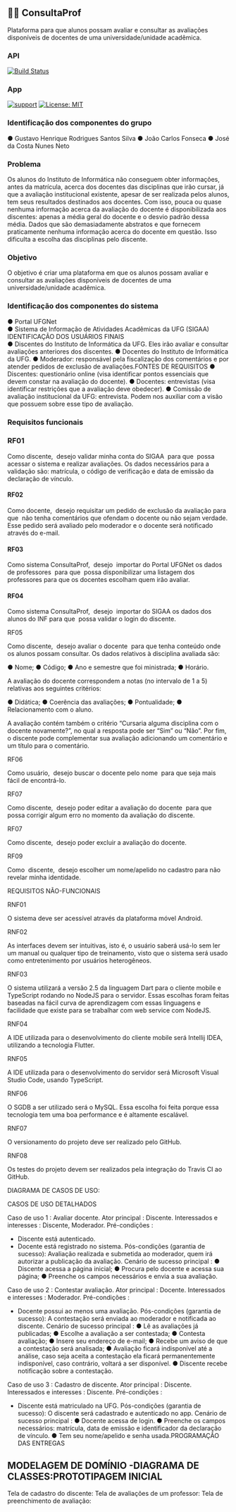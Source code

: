 ﻿## 👨‍🏫 ConsultaProf

Plataforma para que alunos possam avaliar e consultar as avaliações disponíveis de docentes de uma universidade/unidade acadêmica.


### API

[![Build Status](https://travis-ci.com/josecxsta/ConsultaProf.svg?branch=master)](https://travis-ci.com/josecxsta/ConsultaProf)

### App

[![support](https://img.shields.io/badge/platform-flutter%7Cflutter%20web%7Cdart%20vm-ff69b4.svg?style=flat-square)](https://github.com/flutterchina/dio)
[![License: MIT](https://img.shields.io/badge/license-MIT-purple.svg)](https://opensource.org/licenses/MIT)

### Identificação dos componentes do grupo

● Gustavo Henrique Rodrigues Santos Silva
● João Carlos Fonseca
● José da Costa Nunes Neto

### Problema

Os alunos do Instituto de Informática não conseguem obter informações, antes da
matrícula, acerca dos docentes das disciplinas que irão cursar, já que a avaliação
institucional existente, apesar de ser realizada pelos alunos, tem seus resultados
destinados aos docentes. Com isso, pouca ou quase nenhuma informação acerca da
avaliação do docente é disponibilizada aos discentes: apenas a média geral do docente
e o desvio padrão dessa média. Dados que são demasiadamente abstratos e que
fornecem praticamente nenhuma informação acerca do docente em questão. Isso
dificulta a escolha das disciplinas pelo discente.

### Objetivo

O objetivo é criar uma plataforma em que os alunos possam avaliar e consultar as
avaliações disponíveis de docentes de uma universidade/unidade acadêmica.

### Identificação dos componentes do sistema

● Portal UFGNet  
● Sistema de Informação de Atividades Acadêmicas da UFG (SIGAA)  
IDENTIFICAÇÃO DOS USUÁRIOS FINAIS  
● Discentes do Instituto de Informática da UFG. Eles irão avaliar e consultar
avaliações anteriores dos discentes.
● Docentes do Instituto de Informática da UFG.
● Moderador: responsável pela fiscalização dos comentários e por atender
pedidos de exclusão de avaliações.FONTES DE REQUISITOS
● Discentes: questionário online (visa identificar pontos essenciais que devem
constar na avaliação do docente).
● Docentes: entrevistas (visa identificar restrições que a avaliação deve obedecer).
● Comissão de avaliação institucional da UFG: entrevista. Podem nos auxiliar com
a visão que possuem sobre esse tipo de avaliação.

### Requisitos funcionais

### RF01

Como discente, ​ desejo validar minha conta do SIGAA ​ para que ​ possa acessar o
sistema e realizar avaliações. Os dados necessários para a validação são: matrícula, o
código de verificação e data de emissão da declaração de vínculo.

#### RF02

Como docente, ​ desejo requisitar um pedido de exclusão da avaliação ​ para que ​ não
tenha comentários que ofendam o docente ou não sejam verdade. Esse pedido será
avaliado pelo moderador e o docente será notificado através do e-mail.

#### RF03

Como sistema ConsultaProf, ​ desejo ​ importar do Portal UFGNet os dados de
professores ​ para que ​ possa disponibilizar uma listagem dos professores para que os
docentes escolham quem irão avaliar.

#### RF04

Como sistema ConsultaProf, ​ desejo ​ importar do SIGAA os dados dos alunos do INF
para que ​ possa validar o login do discente.

RF05

Como discente, ​ desejo avaliar o docente ​ para que tenha conteúdo onde os alunos
possam consultar. Os dados relativos à disciplina avaliada são:

● Nome;
● Código;
● Ano e semestre que foi ministrada;
● Horário.

A avaliação do docente correspondem a notas (no intervalo de 1 a 5) relativas aos
seguintes critérios:

● Didática;
● Coerência das avaliações;
● Pontualidade;
● Relacionamento com o aluno.

A avaliação contém também o critério “Cursaria alguma disciplina com o docente
novamente?”, no qual a resposta pode ser “Sim” ou “Não”. Por fim, o discente pode
complementar sua avaliação adicionando um comentário e um título para o comentário.

RF06

Como usuário, ​ desejo buscar o docente pelo nome ​ para que seja mais fácil de
encontrá-lo.

RF07

Como discente, ​ desejo poder editar a avaliação do docente ​ para que ​ possa corrigir
algum erro no momento da avaliação do discente.

RF07

Como​ discente, ​ desejo​ poder excluir a avaliação do docente.

RF09

Como ​ discente, ​ desejo escolher um nome/apelido no cadastro para não revelar minha
identidade.

REQUISITOS NÃO-FUNCIONAIS

RNF01

O sistema deve ser acessível através da plataforma móvel Android.

RNF02

As interfaces devem ser intuitivas, isto é, o usuário saberá usá-lo sem ler um manual
ou qualquer tipo de treinamento, visto que o sistema será usado como entretenimento
por usuários heterogêneos.

RNF03

O sistema utilizará a versão 2.5 da linguagem Dart para o cliente mobile e TypeScript
rodando no NodeJS para o servidor. Essas escolhas foram feitas baseadas na fácil
curva de aprendizagem com essas linguagens e facilidade que existe para se trabalhar
com web service com NodeJS.

RNF04

A IDE utilizada para o desenvolvimento do cliente mobile será Intellij IDEA, utilizando a tecnologia Flutter.

RNF05

A IDE utilizada para o desenvolvimento do servidor será Microsoft Visual Studio Code,
usando TypeScript.

RNF06

O SGDB a ser utilizado será o MySQL. Essa escolha foi feita porque essa tecnologia
tem uma boa performance e é altamente escalável.

RNF07

O versionamento do projeto deve ser realizado pelo GitHub.

RNF08

Os testes do projeto devem ser realizados pela integração do Travis CI ao GitHub.

DIAGRAMA DE CASOS DE USO:

CASOS DE USO DETALHADOS

Caso de uso 1​ : Avaliar docente.
Ator principal​ : Discente.
Interessados e interesses​ : Discente, Moderador.
Pré-condições​ :
- Discente está autenticado.
- Docente está registrado no sistema.
Pós-condições (garantia de sucesso): Avaliação realizada e submetida ao moderador,
quem irá autorizar a publicação da avaliação.
Cenário de sucesso principal​ :
● Discente acessa a página inicial;
● Procura pelo docente e acessa sua página;
● Preenche os campos necessários e envia a sua avaliação.

Caso de uso 2​ : Contestar avaliação.
Ator principal​ : Docente.
Interessados e interesses​ : Moderador.
Pré-condições​ :
- Docente possui ao menos uma avaliação.
Pós-condições (garantia de sucesso): A contestação será enviada ao moderador e
notificada ao discente.
Cenário de sucesso principal​ :
● Lê as avaliações já publicadas;
● Escolhe a avaliação a ser contestada;
● Contesta avaliação;
● Insere seu endereço de e-mail;
● Recebe um aviso de que a contestação será analisada;
● Avaliação ficará indisponível até a análise, caso seja aceita a contestação ela
ficará permanentemente indisponível, caso contrário, voltará a ser disponível.
● Discente recebe notificação sobre a contestação.

Caso de uso 3​ : Cadastro de discente.
Ator principal​ : Discente.
Interessados e interesses​ : Discente.
Pré-condições​ :
- Discente está matriculado na UFG.
Pós-condições (garantia de sucesso): O discente será cadastrado e autenticado no
app.
Cenário de sucesso principal​ :
● Docente acessa de login.
● Preenche os campos necessários: matrícula, data de emissão e identificador da
declaração de vínculo.
● Tem seu nome/apelido e senha usada.PROGRAMAÇÃO DAS ENTREGAS

MODELAGEM DE DOMÍNIO
-DIAGRAMA DE CLASSES:PROTOTIPAGEM INICIAL
-
Tela de cadastro do discente:
Tela de avaliações de um professor:
Tela de preenchimento de avaliação:
